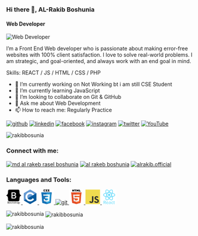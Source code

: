 ### Hi there 👋, AL-Rakib Boshunia
#### Web Developer
![Web Developer](https://images-ihjoz-com.s3.amazonaws.com/events/cover/810/event_cover_web_dev_banner_for_ihjoz.jpg)

I’m a Front End Web developer who is passionate about making error-free websites with 100% client satisfaction. I love to solve real-world problems. I am strategic, and goal-oriented, and always work with an end goal in mind.

Skills: REACT / JS / HTML / CSS / PHP

- 🔭 I’m currently working on Not Working bt i am still CSE Student 
- 🌱 I’m currently learning JavaScript 
- 👯 I’m looking to collaborate on  Git & GitHub 
- 💬 Ask me about Web Development 
- 📫 How to reach me: Regularly Practice 


[<img src='https://cdn.jsdelivr.net/npm/simple-icons@3.0.1/icons/github.svg' alt='github' height='40'>](https://github.com/rakibbosunia45@gmail.com)  [<img src='https://cdn.jsdelivr.net/npm/simple-icons@3.0.1/icons/linkedin.svg' alt='linkedin' height='40'>](https://www.linkedin.com/in/rakibbosunia45@gmail.com/)  [<img src='https://cdn.jsdelivr.net/npm/simple-icons@3.0.1/icons/facebook.svg' alt='facebook' height='40'>](https://www.facebook.com/rakibbosunia45@gmail.com)  [<img src='https://cdn.jsdelivr.net/npm/simple-icons@3.0.1/icons/instagram.svg' alt='instagram' height='40'>](https://www.instagram.com/rakibbosunia45@gmail.com/)  [<img src='https://cdn.jsdelivr.net/npm/simple-icons@3.0.1/icons/twitter.svg' alt='twitter' height='40'>](https://twitter.com/rakibbosunia45@gmail.com)  [<img src='https://cdn.jsdelivr.net/npm/simple-icons@3.0.1/icons/youtube.svg' alt='YouTube' height='40'>](https://www.youtube.com/channel/rakibbosunia45@gmail.com)  

<p align="left"> <img src="https://komarev.com/ghpvc/?username=rakibbosunia&label=Profile%20views&color=0e75b6&style=flat" alt="rakibbosunia" /> </p>

<h3 align="left">Connect with me:</h3>
<p align="left">
<a href="https://linkedin.com/in/md al rakeb rasel boshunia" target="blank"><img align="center" src="https://raw.githubusercontent.com/rahuldkjain/github-profile-readme-generator/master/src/images/icons/Social/linked-in-alt.svg" alt="md al rakeb rasel boshunia" height="30" width="40" /></a>
<a href="https://fb.com/al rakeb boshunia" target="blank"><img align="center" src="https://raw.githubusercontent.com/rahuldkjain/github-profile-readme-generator/master/src/images/icons/Social/facebook.svg" alt="al rakeb boshunia" height="30" width="40" /></a>
<a href="https://instagram.com/alrakib.official" target="blank"><img align="center" src="https://raw.githubusercontent.com/rahuldkjain/github-profile-readme-generator/master/src/images/icons/Social/instagram.svg" alt="alrakib.official" height="30" width="40" /></a>
</p>

<h3 align="left">Languages and Tools:</h3>
<p align="left"> <a href="https://getbootstrap.com" target="_blank" rel="noreferrer"> <img src="https://raw.githubusercontent.com/devicons/devicon/master/icons/bootstrap/bootstrap-plain-wordmark.svg" alt="bootstrap" width="40" height="40"/> </a> <a href="https://www.cprogramming.com/" target="_blank" rel="noreferrer"> <img src="https://raw.githubusercontent.com/devicons/devicon/master/icons/c/c-original.svg" alt="c" width="40" height="40"/> </a> <a href="https://www.w3schools.com/css/" target="_blank" rel="noreferrer"> <img src="https://raw.githubusercontent.com/devicons/devicon/master/icons/css3/css3-original-wordmark.svg" alt="css3" width="40" height="40"/> </a> <a href="https://git-scm.com/" target="_blank" rel="noreferrer"> <img src="https://www.vectorlogo.zone/logos/git-scm/git-scm-icon.svg" alt="git" width="40" height="40"/> </a> <a href="https://www.w3.org/html/" target="_blank" rel="noreferrer"> <img src="https://raw.githubusercontent.com/devicons/devicon/master/icons/html5/html5-original-wordmark.svg" alt="html5" width="40" height="40"/> </a> <a href="https://developer.mozilla.org/en-US/docs/Web/JavaScript" target="_blank" rel="noreferrer"> <img src="https://raw.githubusercontent.com/devicons/devicon/master/icons/javascript/javascript-original.svg" alt="javascript" width="40" height="40"/> </a> <a href="https://reactjs.org/" target="_blank" rel="noreferrer"> <img src="https://raw.githubusercontent.com/devicons/devicon/master/icons/react/react-original-wordmark.svg" alt="react" width="40" height="40"/> </a> </p>

<p><img align="left" src="https://github-readme-stats.vercel.app/api/top-langs?username=rakibbosunia&show_icons=true&locale=en&layout=compact" alt="rakibbosunia" /></p>

<p>&nbsp;<img align="center" src="https://github-readme-stats.vercel.app/api?username=rakibbosunia&show_icons=true&locale=en" alt="rakibbosunia" /></p>

<p><img align="center" src="https://github-readme-streak-stats.herokuapp.com/?user=rakibbosunia&" alt="rakibbosunia" /></p>
